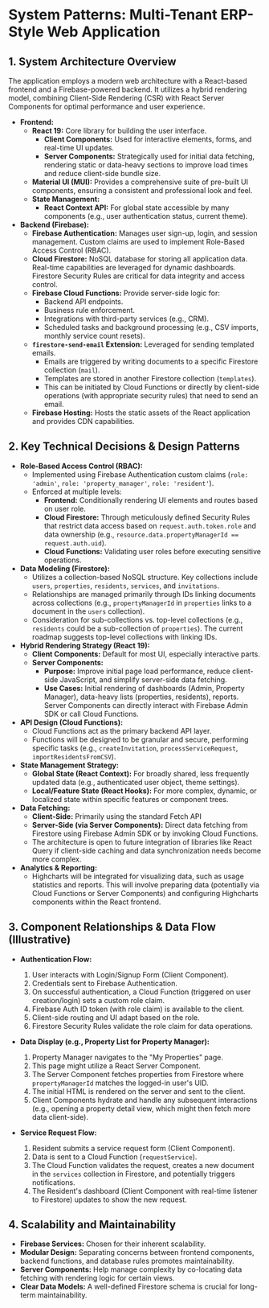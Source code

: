# System Patterns: Multi-Tenant ERP-Style Web Application

## 1. System Architecture Overview

The application employs a modern web architecture with a React-based frontend and a Firebase-powered backend. It utilizes a hybrid rendering model, combining Client-Side Rendering (CSR) with React Server Components for optimal performance and user experience.

*   **Frontend:**
    *   **React 19:** Core library for building the user interface.
        *   **Client Components:** Used for interactive elements, forms, and real-time UI updates.
        *   **Server Components:** Strategically used for initial data fetching, rendering static or data-heavy sections to improve load times and reduce client-side bundle size.
    *   **Material UI (MUI):** Provides a comprehensive suite of pre-built UI components, ensuring a consistent and professional look and feel.
    *   **State Management:**
        *   **React Context API:** For global state accessible by many components (e.g., user authentication status, current theme).
*   **Backend (Firebase):**
    *   **Firebase Authentication:** Manages user sign-up, login, and session management. Custom claims are used to implement Role-Based Access Control (RBAC).
    *   **Cloud Firestore:** NoSQL database for storing all application data. Real-time capabilities are leveraged for dynamic dashboards. Firestore Security Rules are critical for data integrity and access control.
    *   **Firebase Cloud Functions:** Provide server-side logic for:
        *   Backend API endpoints.
        *   Business rule enforcement.
        *   Integrations with third-party services (e.g., CRM).
        *   Scheduled tasks and background processing (e.g., CSV imports, monthly service count resets).
    *   **`firestore-send-email` Extension:** Leveraged for sending templated emails.
        *   Emails are triggered by writing documents to a specific Firestore collection (`mail`).
        *   Templates are stored in another Firestore collection (`templates`).
        *   This can be initiated by Cloud Functions or directly by client-side operations (with appropriate security rules) that need to send an email.
    *   **Firebase Hosting:** Hosts the static assets of the React application and provides CDN capabilities.

## 2. Key Technical Decisions & Design Patterns

*   **Role-Based Access Control (RBAC):**
    *   Implemented using Firebase Authentication custom claims (`role: 'admin'`, `role: 'property_manager'`, `role: 'resident'`).
    *   Enforced at multiple levels:
        *   **Frontend:** Conditionally rendering UI elements and routes based on user role.
        *   **Cloud Firestore:** Through meticulously defined Security Rules that restrict data access based on `request.auth.token.role` and data ownership (e.g., `resource.data.propertyManagerId == request.auth.uid`).
        *   **Cloud Functions:** Validating user roles before executing sensitive operations.
*   **Data Modeling (Firestore):**
    *   Utilizes a collection-based NoSQL structure. Key collections include `users`, `properties`, `residents`, `services`, and `invitations`.
    *   Relationships are managed primarily through IDs linking documents across collections (e.g., `propertyManagerId` in `properties` links to a document in the `users` collection).
    *   Consideration for sub-collections vs. top-level collections (e.g., `residents` could be a sub-collection of `properties`). The current roadmap suggests top-level collections with linking IDs.
*   **Hybrid Rendering Strategy (React 19):**
    *   **Client Components:** Default for most UI, especially interactive parts.
    *   **Server Components:**
        *   **Purpose:** Improve initial page load performance, reduce client-side JavaScript, and simplify server-side data fetching.
        *   **Use Cases:** Initial rendering of dashboards (Admin, Property Manager), data-heavy lists (properties, residents), reports. Server Components can directly interact with Firebase Admin SDK or call Cloud Functions.
*   **API Design (Cloud Functions):**
    *   Cloud Functions act as the primary backend API layer.
    *   Functions will be designed to be granular and secure, performing specific tasks (e.g., `createInvitation`, `processServiceRequest`, `importResidentsFromCSV`).
*   **State Management Strategy:**
    *   **Global State (React Context):** For broadly shared, less frequently updated data (e.g., authenticated user object, theme settings).
    *   **Local/Feature State (React Hooks):** For more complex, dynamic, or localized state within specific features or component trees.
*   **Data Fetching:**
    *   **Client-Side:** Primarily using the standard Fetch API
    *   **Server-Side (via Server Components):** Direct data fetching from Firestore using Firebase Admin SDK or by invoking Cloud Functions.
    *   The architecture is open to future integration of libraries like React Query if client-side caching and data synchronization needs become more complex.
*   **Analytics & Reporting:**
    *   Highcharts will be integrated for visualizing data, such as usage statistics and reports. This will involve preparing data (potentially via Cloud Functions or Server Components) and configuring Highcharts components within the React frontend.

## 3. Component Relationships & Data Flow (Illustrative)

*   **Authentication Flow:**
    1.  User interacts with Login/Signup Form (Client Component).
    2.  Credentials sent to Firebase Authentication.
    3.  On successful authentication, a Cloud Function (triggered on user creation/login) sets a custom role claim.
    4.  Firebase Auth ID token (with role claim) is available to the client.
    5.  Client-side routing and UI adapt based on the role.
    6.  Firestore Security Rules validate the role claim for data operations.

*   **Data Display (e.g., Property List for Property Manager):**
    1.  Property Manager navigates to the "My Properties" page.
    2.  This page might utilize a React Server Component.
    3.  The Server Component fetches properties from Firestore where `propertyManagerId` matches the logged-in user's UID.
    4.  The initial HTML is rendered on the server and sent to the client.
    5.  Client Components hydrate and handle any subsequent interactions (e.g., opening a property detail view, which might then fetch more data client-side).

*   **Service Request Flow:**
    1.  Resident submits a service request form (Client Component).
    2.  Data is sent to a Cloud Function (`requestService`).
    3.  The Cloud Function validates the request, creates a new document in the `services` collection in Firestore, and potentially triggers notifications.
    4.  The Resident's dashboard (Client Component with real-time listener to Firestore) updates to show the new request.

## 4. Scalability and Maintainability

*   **Firebase Services:** Chosen for their inherent scalability.
*   **Modular Design:** Separating concerns between frontend components, backend functions, and database rules promotes maintainability.
*   **Server Components:** Help manage complexity by co-locating data fetching with rendering logic for certain views.
*   **Clear Data Models:** A well-defined Firestore schema is crucial for long-term maintainability.
